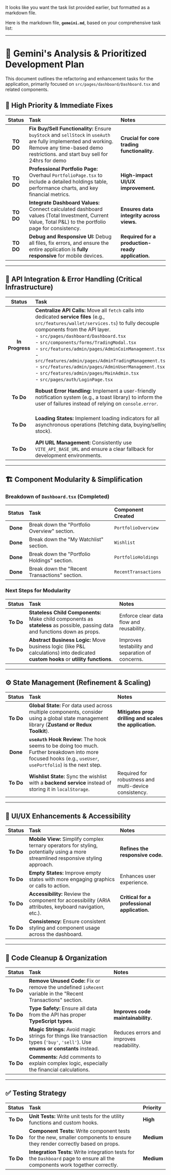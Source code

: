 It looks like you want the task list provided earlier, but formatted as a markdown file.

Here is the markdown file, **`gemeini.md`**, based on your comprehensive task list:

---
# 🚀 Gemini's Analysis & Prioritized Development Plan

This document outlines the refactoring and enhancement tasks for the application, primarily focused on `src/pages/dashboard/Dashboard.tsx` and related components.

## 🎯 **High Priority & Immediate Fixes**

| Status | Task | Notes |
| :---: | :--- | :--- |
| **TO DO** | **Fix Buy/Sell Functionality:** Ensure `buyStock` and `sellStock` in `useAuth` are fully implemented and working. Remove any time-based demo restrictions. and start buy sell for 24hrs for demo  | **Crucial for core trading functionality.** |
| **TO DO** | **Professional Portfolio Page:** Overhaul `PortfolioPage.tsx` to include a detailed holdings table, performance charts, and key financial metrics. | **High-impact UI/UX improvement.** |
| **TO DO** | **Integrate Dashboard Values:** Connect calculated dashboard values (Total Investment, Current Value, Total P&L) to the portfolio page for consistency. | **Ensures data integrity across views.** |
| **TO DO** | **Debug and Responsive UI:** Debug all files, fix errors, and ensure the entire application is **fully responsive** for mobile devices. | **Required for a production-ready application.** |

---

## 🔌 **API Integration & Error Handling (Critical Infrastructure)**

| Status | Task | Notes |
| :---: | :--- | :--- |
| **In Progress** | **Centralize API Calls:** Move all `fetch` calls into dedicated **service files** (e.g., `src/features/wallet/services.ts`) to fully decouple components from the API layer. <br/> - `src/pages/dashboard/Dashboard.tsx` <br/> - `src/components/forms/TradingModal.tsx` <br/> - `src/features/admin/pages/AdminCoinManagement.tsx` <br/> - `src/features/admin/pages/AdminTradingManagement.tsx` <br/> - `src/features/admin/pages/AdminUserManagement.tsx` <br/> - `src/features/admin/pages/MainAdmin.tsx` <br/> - `src/pages/auth/LoginPage.tsx` | **Top priority for clean architecture.** |
| **To Do** | **Robust Error Handling:** Implement a user-friendly notification system (e.g., a toast library) to inform the user of failures instead of relying on `console.error`. | **Improves user experience significantly.** |
| **To Do** | **Loading States:** Implement loading indicators for all asynchronous operations (fetching data, buying/selling stock). | Essential for a professional feel. |
| **To Do** | **API URL Management:** Consistently use `VITE_API_BASE_URL` and ensure a clear fallback for development environments. | Ensures environment consistency. |

---

## 🏗️ **Component Modularity & Simplification**

### Breakdown of `Dashboard.tsx` (Completed)

| Status | Task | Component Created |
| :---: | :--- | :--- |
| **Done** | Break down the "Portfolio Overview" section. | `PortfolioOverview` |
| **Done** | Break down the "My Watchlist" section. | `Wishlist` |
| **Done** | Break down the "Portfolio Holdings" section. | `PortfolioHoldings` |
| **Done** | Break down the "Recent Transactions" section. | `RecentTransactions` |

### Next Steps for Modularity

| Status | Task | Notes |
| :---: | :--- | :--- |
| **To Do** | **Stateless Child Components:** Make child components as **stateless** as possible, passing data and functions down as props. | Enforce clear data flow and reusability. |
| **To Do** | **Abstract Business Logic:** Move business logic (like P&L calculations) into dedicated **custom hooks** or **utility functions**. | Improves testability and separation of concerns. |

---

## ⚙️ **State Management (Refinement & Scaling)**

| Status | Task | Notes |
| :---: | :--- | :--- |
| **To Do** | **Global State:** For data used across multiple components, consider using a global state management library (**Zustand or Redux Toolkit**). | **Mitigates prop drilling and scales the application.** |
| **Done** | **`useAuth` Hook Review:** The hook seems to be doing too much. Further breakdown into more focused hooks (e.g., `useUser`, `usePortfolio`) is the next step. | |
| **To Do** | **Wishlist State:** Sync the wishlist with a **backend service** instead of storing it in `localStorage`. | Required for robustness and multi-device consistency. |

---

## 🎨 **UI/UX Enhancements & Accessibility**

| Status | Task | Notes |
| :---: | :--- | :--- |
| **To Do** | **Mobile View:** Simplify complex ternary operators for styling, potentially using a more streamlined responsive styling approach. | **Refines the responsive code.** |
| **To Do** | **Empty States:** Improve empty states with more engaging graphics or calls to action. | Enhances user experience. |
| **To Do** | **Accessibility:** Review the component for accessibility (ARIA attributes, keyboard navigation, etc.). | **Critical for a professional application.** |
| **To Do** | **Consistency:** Ensure consistent styling and component usage across the dashboard. | |

---

## 🧹 **Code Cleanup & Organization**

| Status | Task | Notes |
| :---: | :--- | :--- |
| **To Do** | **Remove Unused Code:** Fix or remove the undefined `isRecent` variable in the "Recent Transactions" section. | |
| **To Do** | **Type Safety:** Ensure all data from the API has proper **TypeScript types**. | **Improves code maintainability.** |
| **To Do** | **Magic Strings:** Avoid magic strings for things like transaction types (`'buy'`, `'sell'`). Use **enums or constants** instead. | Reduces errors and improves readability. |
| **To Do** | **Comments:** Add comments to explain complex logic, especially the financial calculations. | |

---

## ✅ **Testing Strategy**

| Status | Task | Priority |
| :---: | :--- | :--- |
| **To Do** | **Unit Tests:** Write unit tests for the utility functions and custom hooks. | **High** |
| **To Do** | **Component Tests:** Write component tests for the new, smaller components to ensure they render correctly based on props. | **Medium** |
| **To Do** | **Integration Tests:** Write integration tests for the `Dashboard` page to ensure all the components work together correctly. | **Medium** |